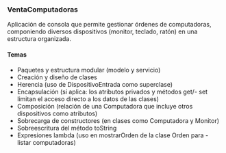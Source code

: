 ### VentaComputadoras
Aplicación de consola que permite gestionar órdenes de computadoras, componiendo diversos dispositivos (monitor, teclado, ratón) en una estructura organizada.

#### Temas
- Paquetes y estructura modular (modelo y servicio)
- Creación y diseño de clases
- Herencia (uso de DispositivoEntrada como superclase)
- Encapsulación (sí aplica: los atributos privados y métodos get/- set limitan el acceso directo a los datos de las clases)
- Composición (relación de una Computadora que incluye otros dispositivos como atributos)
- Sobrecarga de constructores (en clases como Computadora y Monitor)
- Sobreescritura del método toString
- Expresiones lambda (uso en mostrarOrden de la clase Orden para - listar computadoras)
